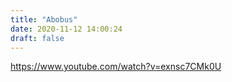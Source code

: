 ```yaml
---
title: "Abobus"
date: 2020-11-12 14:00:24
draft: false
---
```


https://www.youtube.com/watch?v=exnsc7CMk0U
